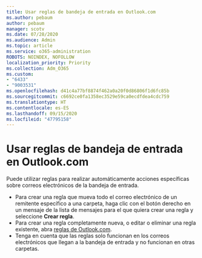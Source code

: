 ```yaml
---
title: Usar reglas de bandeja de entrada en Outlook.com
ms.author: pebaum
author: pebaum
manager: scotv
ms.date: 07/28/2020
ms.audience: Admin
ms.topic: article
ms.service: o365-administration
ROBOTS: NOINDEX, NOFOLLOW
localization_priority: Priority
ms.collection: Adm_O365
ms.custom:
- "6433"
- "9003531"
ms.openlocfilehash: d41c4a77bf8874f462a0a20f0d86806f1d6fc85b
ms.sourcegitcommit: c6692ce0fa1358ec3529e59ca0ecdfdea4cdc759
ms.translationtype: HT
ms.contentlocale: es-ES
ms.lasthandoff: 09/15/2020
ms.locfileid: "47795158"
---
```

# <a name="use-inbox-rules-in-outlookcom"></a>Usar reglas de bandeja de entrada en Outlook.com

Puede utilizar reglas para realizar automáticamente acciones específicas sobre correos electrónicos de la bandeja de entrada.

- Para crear una regla que mueva todo el correo electrónico de un remitente específico a una carpeta, haga clic con el botón derecho en un mensaje de la lista de mensajes para el que quiera crear una regla y seleccione **Crear regla**.
- Para crear una regla completamente nueva, o editar o eliminar una regla existente, abra [reglas de Outlook.com](https://go.microsoft.com/fwlink/?linkid=2118142).
- Tenga en cuenta que las reglas solo funcionan en los correos electrónicos que llegan a la bandeja de entrada y no funcionan en otras carpetas.

